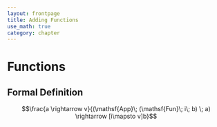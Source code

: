 ```yaml
---
layout: frontpage
title: Adding Functions
use_math: true
category: chapter
---
```


# Functions

## Formal Definition

$$\frac{a \rightarrow v}{(\mathsf{App}\; (\mathsf{Fun}\; i\; b) \; a) \rightarrow [i\mapsto v]b}$$